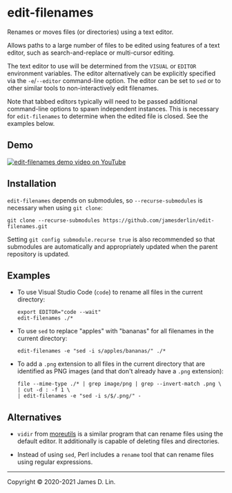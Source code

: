 # edit-filenames

Renames or moves files (or directories) using a text editor.

Allows paths to a large number of files to be edited using features of a text
editor, such as search-and-replace or multi-cursor editing.

The text editor to use will be determined from the `VISUAL` or `EDITOR`
environment variables.  The editor alternatively can be explicitly specified via
the `-e`/`--editor` command-line option.  The editor can be set to `sed` or to
other similar tools to non-interactively edit filenames.

Note that tabbed editors typically will need to be passed additional
command-line options to spawn independent instances.  This is necessary for
`edit-filenames` to determine when the edited file is closed.  See the examples
below.


## Demo

[![edit-filenames demo video on YouTube][edit-filenames-demo-thumbnail]][edit-filenames-demo-video]

[edit-filenames-demo-thumbnail]: https://user-images.githubusercontent.com/17391434/122344256-73cf2300-cefb-11eb-86a6-afc0bdad958b.png
[edit-filenames-demo-video]: https://www.youtube.com/watch?v=PtNb_VgfMyE


## Installation

`edit-filenames` depends on submodules, so `--recurse-submodules` is necessary
when using `git clone`:

```shell
git clone --recurse-submodules https://github.com/jamesderlin/edit-filenames.git
```

Setting `git config submodule.recurse true` is also recommended so that
submodules are automatically and appropriately updated when the parent
repository is updated.


## Examples

* To use Visual Studio Code (`code`) to rename all files in the current
  directory:

    ```shell
    export EDITOR="code --wait"
    edit-filenames ./*
    ```

* To use `sed` to replace "apples" with "bananas" for all filenames in the
  current directory:

    ```shell
    edit-filenames -e "sed -i s/apples/bananas/" ./*
    ```

* To add a `.png` extension to all files in the current directory that are
  identified as PNG images (and that don't already have a `.png` extension):

    ```shell
    file --mime-type ./* | grep image/png | grep --invert-match .png \
    | cut -d : -f 1 \
    | edit-filenames -e "sed -i s/$/.png/" -
    ```


## Alternatives

* `vidir` from [moreutils](https://joeyh.name/code/moreutils/) is a similar
  program that can rename files using the default editor.  It additionally is
  capable of deleting files and directories.

* Instead of using `sed`, Perl includes a `rename` tool that can rename files
  using regular expressions.

---

Copyright © 2020-2021 James D. Lin.
